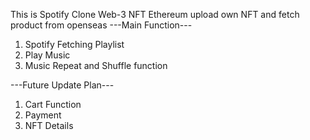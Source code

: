 This is Spotify Clone
Web-3 NFT Ethereum upload own NFT and fetch product from openseas
---Main Function---
1) Spotify Fetching Playlist
2) Play Music
3) Music Repeat and Shuffle function




---Future Update Plan---
1) Cart Function
2) Payment
3) NFT Details
